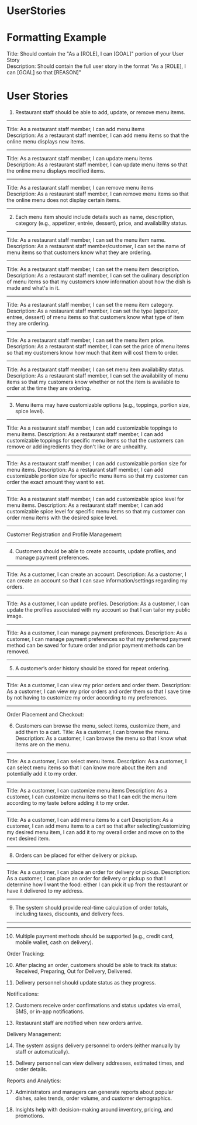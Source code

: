 #  UserStories
# Formatting Example
Title: Should contain the "As a [ROLE], I can [GOAL]" portion of your User Story  
Description: Should contain the full user story in the format "As a [ROLE], I can [GOAL] so that [REASON]"  

# User Stories  
1. Restaurant staff should be able to add, update, or remove menu items.  
_________
Title: As a restaurant staff member, I can add menu items  
Description: As a restaurant staff member, I can add menu items so that the online menu displays new items.  
_________
Title: As a restaurant staff member, I can update menu items  
Description: As a restaurant staff member, I can update menu items so that the online menu displays modified items.  
_________
Title: As a restaurant staff member, I can remove menu items  
Description: As a restaurant staff member, I can remove menu items so that the online menu does not display certain items.  
_________
2. Each menu item should include details such as name, description, category (e.g., appetizer, entrée, dessert), price, and availability status.  
_________
Title: As a restaurant staff member, I can set the menu item name.
Description: As a restaurant staff member/customer, I can set the name of menu items so that customers know what they are ordering. 
_________
Title: As a restaurant staff member, I can set the menu item description.
Description: As a restaurant staff member, I can set the culinary description of menu items so that my customers know information about how the dish is made and what's in it. 
_________
Title: As a restaurant staff member, I can set the menu item category.
Description: As a restaurant staff member, I can set the type (appetizer, entree, dessert) of menu items so that customers know what type of item they are ordering. 
_________
Title: As a restaurant staff member, I can set the menu item price.
Description: As a restaurant staff member, I can set the price of menu items so that my customers know how much that item will cost them to order. 
_________
Title: As a restaurant staff member, I can set menu item availability status.
Description: As a restaurant staff member, I can set the availability of menu items so that my customers know whether or not the item is available to order at the time they are ordering. 
_________
3. Menu items may have customizable options (e.g., toppings, portion size, spice level).
_________
Title: As a restaurant staff member, I can add customizable toppings to menu items.
Description: As a restaurant staff member, I can add customizable toppings for specific menu items so that the customers can remove or add ingredients they don't like or are unhealthy.
_________
Title: As a restaurant staff member, I can add customizable portion size for menu items.
Description: As a restaurant staff member, I can add customizable portion size for specific menu items so that my customer can order the exact amount they want to eat.
_________
Title: As a restaurant staff member, I can add customizable spice level for menu items.
Description: As a restaurant staff member, I can add customizable spice level for specific menu items so that my customer can order menu items with the desired spice level.
_________
Customer Registration and Profile Management:
_________
4. Customers should be able to create accounts, update profiles, and manage payment preferences.
_________
Title: As a customer, I can create an account.
Description: As a customer, I can create an account so that I can save information/settings regarding my orders.
_________
Title: As a customer, I can update profiles.
Description: As a customer, I can update the profiles associated with my account so that I can tailor my public image.
_________
Title: As a customer, I can manage payment preferences.
Description: As a customer, I can manage payment preferences so that my preferred payment method can be saved for future order and prior payment methods can be removed.
_________
5. A customer’s order history should be stored for repeat ordering.
_________
Title: As a customer, I can view my prior orders and order them.
Description: As a customer, I can view my prior orders and order them so that I save time by not having to customize my order according to my preferences. 
_________
Order Placement and Checkout:

6. Customers can browse the menu, select items, customize them, and add them to a cart.
Title: As a customer, I can browse the menu.
Description: As a customer, I can browse the menu so that I know what items are on the menu.
_________
Title: As a customer, I can select menu items.
Description: As a customer, I can select menu items so that I can know more about the item and potentially add it to my order.
_________
Title: As a customer, I can customize menu items
Description: As a customer, I can customize menu items so that I can edit the menu item according to my taste before adding it to my order. 
_________
Title: As a customer, I can add menu items to a cart
Description: As a customer, I can add menu items to a cart so that after selecting/customizing my desired menu item, I can add it to my overall order and move on to the next desired item. 
_________
8. Orders can be placed for either delivery or pickup.
_________
Title: As a customer, I can place an order for delivery or pickup. 
Description: As a customer, I can place an order for delivery or pickup so that I determine how I want the food: either I can pick it up from the restaurant or have it delivered to my address. 
_________
9. The system should provide real-time calculation of order totals, including taxes, discounts, and delivery fees.
_________

_________
10. Multiple payment methods should be supported (e.g., credit card, mobile wallet, cash on delivery).


Order Tracking:

10. After placing an order, customers should be able to track its status: Received, Preparing, Out for Delivery, Delivered.


11. Delivery personnel should update status as they progress.


Notifications:

12. Customers receive order confirmations and status updates via email, SMS, or in-app notifications.


13. Restaurant staff are notified when new orders arrive.


Delivery Management:

14. The system assigns delivery personnel to orders (either manually by staff or automatically).


15. Delivery personnel can view delivery addresses, estimated times, and order details.


Reports and Analytics:

17. Administrators and managers can generate reports about popular dishes, sales trends, order volume, and customer demographics.


18. Insights help with decision-making around inventory, pricing, and promotions.



